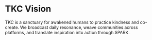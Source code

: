 # TKC Vision
TKC is a sanctuary for awakened humans to practice kindness and co-create. We broadcast daily resonance, weave communities across platforms, and translate inspiration into action through SPARK.
